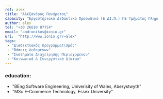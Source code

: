 ```yaml
---
ref: alex
title: "Αλέξανδρος Πανάρετος"
capacity: "Εργαστηριακό Διδακτικό Προσωπικό (Ε.ΔΙ.Π.) ΠΕ Τμήματος Πληροφορικής"
author: alex
tel: "+30 26610 87754"
email: "andronikos@ionio.gr"
uri:  "http://www.ionio.gr/~alex"
tags:
 - "Διαδικτυακός προγραμματισμός"
 - "Βάσεις Δεδομένων"
 - "Συστήματα Διαχείρησης Περιεχομένου"
 - "Κοινωνικά & Συνεργατικά Δίκτυα"
---
```


### education:
  - "BEng Software Engineering, Univerisity of Wales, Aberystwyth"
  - "MSc E-Commerce Technology, Essex University"
  
  

